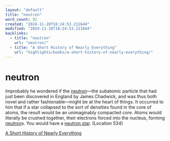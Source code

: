 ```yaml
---
layout: "default"
title: "neutron"
word_count: 92
created: "2024-11-28T18:24:53.211644"
modified: "2024-11-28T18:24:53.211644"
backlinks:
  - title: "neutron"
    url: "neutron/"
  - title: "A Short History of Nearly Everything"
    url: "highlights/books/a-short-history-of-nearly-everything/"
---
```

# neutron

Improbably he wondered if the [neutron](docs/neutron/index/)—the subatomic particle that had just been discovered in England by James Chadwick, and was thus both novel and rather fashionable—might be at the heart of things. It occurred to him that if a star collapsed to the sort of densities found in the core of atoms, the result would be an unimaginably compacted core. Atoms would literally be crushed together, their electrons forced into the nucleus, forming [neutron](docs/neutron/index/)s. You would have a [neutron star](docs/neutron-star/index/). (Location 534)

[A Short History of Nearly Everything](docs/highlights/books/a-short-history-of-nearly-everything/index/)

